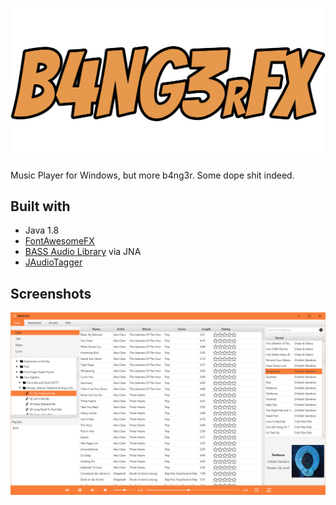 ![BangerFX Logo](res/png/bangernew.png)

Music Player for Windows, but more b4ng3r. Some dope shit indeed.

## Built with
- Java 1.8
- [FontAwesomeFX](https://bitbucket.org/Jerady/fontawesomefx/)
- [BASS Audio Library](https://www.un4seen.com/) via JNA
- [JAudioTagger](https://bitbucket.org/ijabz/jaudiotagger)

## Screenshots
![BangerFX Screenshot](res/png/screenshot.png)